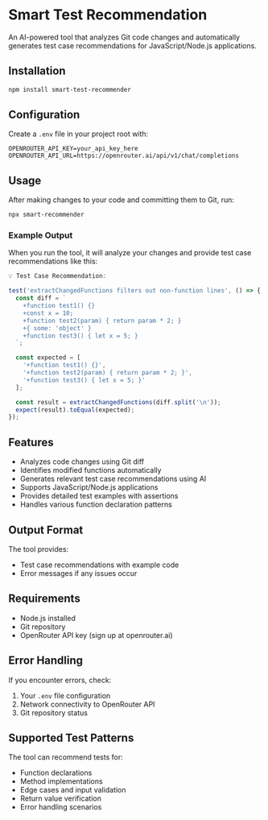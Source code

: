 # Smart Test Recommendation

An AI-powered tool that analyzes Git code changes and automatically generates test case recommendations for JavaScript/Node.js applications.

## Installation

```bash
npm install smart-test-recommender
```

## Configuration

Create a `.env` file in your project root with:

```env
OPENROUTER_API_KEY=your_api_key_here
OPENROUTER_API_URL=https://openrouter.ai/api/v1/chat/completions
```

## Usage

After making changes to your code and committing them to Git, run:

```bash
npx smart-recommender
```

### Example Output

When you run the tool, it will analyze your changes and provide test case recommendations like this:

```javascript
💡 Test Case Recommendation:

test('extractChangedFunctions filters out non-function lines', () => {
  const diff = `
    +function test1() {}
    +const x = 10;
    +function test2(param) { return param * 2; }
    +{ some: 'object' }
    +function test3() { let x = 5; }
  `;

  const expected = [
    '+function test1() {}',
    '+function test2(param) { return param * 2; }',
    '+function test3() { let x = 5; }'
  ];

  const result = extractChangedFunctions(diff.split('\n'));
  expect(result).toEqual(expected);
});
```

## Features

- Analyzes code changes using Git diff
- Identifies modified functions automatically
- Generates relevant test case recommendations using AI
- Supports JavaScript/Node.js applications
- Provides detailed test examples with assertions
- Handles various function declaration patterns

## Output Format

The tool provides:
- Test case recommendations with example code
- Error messages if any issues occur

## Requirements

- Node.js installed
- Git repository
- OpenRouter API key (sign up at openrouter.ai)

## Error Handling

If you encounter errors, check:
1. Your `.env` file configuration
2. Network connectivity to OpenRouter API
3. Git repository status

## Supported Test Patterns

The tool can recommend tests for:
- Function declarations
- Method implementations
- Edge cases and input validation
- Return value verification
- Error handling scenarios
